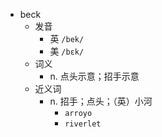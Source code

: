 - beck
  - 发音
    - 英 `/bek/`
    - 美 `/bɛk/`
  - 词义
    - n. 点头示意；招手示意
  - 近义词
    - n. 招手；点头；（英）小河
      - `arroyo`
      - `riverlet`
